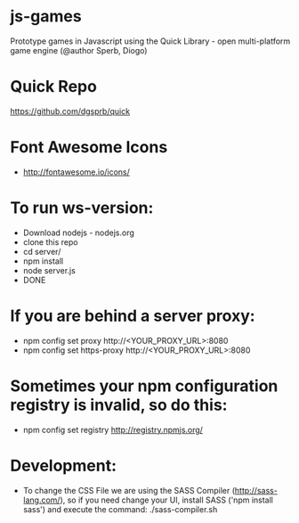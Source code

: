 # js-games
Prototype games in Javascript using the Quick Library - open multi-platform game engine (@author Sperb, Diogo)

# Quick Repo
https://github.com/dgsprb/quick

# Font Awesome Icons
* http://fontawesome.io/icons/

# To run ws-version:
* Download nodejs - nodejs.org
* clone this repo
* cd server/
* npm install
* node server.js
* DONE

# If you are behind a server proxy:
* npm config set proxy http://<YOUR_PROXY_URL>:8080
* npm config set https-proxy http://<YOUR_PROXY_URL>:8080

# Sometimes your npm configuration registry is invalid, so do this:
* npm config set registry http://registry.npmjs.org/

# Development:
* To change the CSS File we are using the SASS Compiler (http://sass-lang.com/), 
  so if you need change your UI, install SASS ('npm install sass') and 
  execute the command: ./sass-compiler.sh

